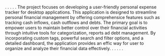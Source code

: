 .
.
.
.
.
The project focuses on developing a user-friendly personal expense tracker for desktop applications. This application is designed to streamline personal financial management by offering 
comprehensice features such as tracking cash inflows, cash outflows and debts. The primary goal is to empower users to maintain better control over their financial activities through intuitive 
tools for categorization, reports ad debt management. By incorporating custom tags, powerful search and filter options, and a detailed dashboard, the application provides an effic way for user
to organize and analyze their financial data effectively.
.
.
.
.
.
